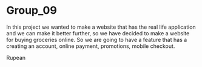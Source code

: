 # Group_09

In this project we wanted to make a website that has the real life application and we can make it better further, so we have decided to make a website for buying groceries online. So we are going to have a feature that has a creating an account, online payment, promotions, mobile checkout.






Rupean
